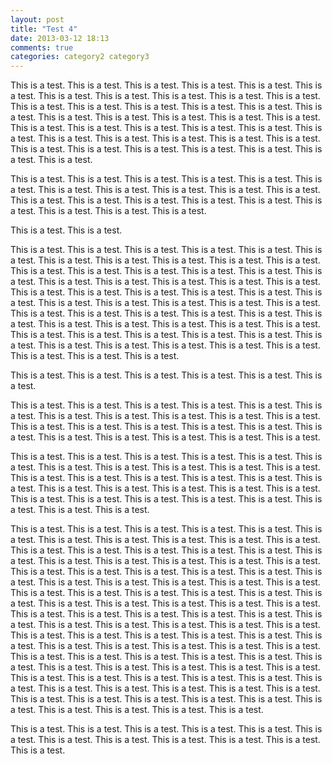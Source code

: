 ```yaml
---
layout: post
title: "Test 4"
date: 2013-03-12 18:13
comments: true
categories: category2 category3
---
```


This is a test. This is a test. This is a test. This is a test. This is a test. This is a test. This is a test. This is a test. This is a test. This is a test. This is a test. This is a test. This is a test. This is a test. This is a test. This is a test. This is a test. This is a test. This is a test. This is a test. This is a test. This is a test. This is a test. This is a test. This is a test. This is a test. This is a test. This is a test. This is a test. This is a test. This is a test. This is a test. This is a test. This is a test. This is a test. This is a test. This is a test. This is a test. This is a test. This is a test. 

<!-- more -->

This is a test. This is a test. This is a test. This is a test. This is a test. This is a test. This is a test. This is a test. This is a test. This is a test. This is a test. This is a test. This is a test. This is a test. This is a test. This is a test. This is a test. This is a test. This is a test. This is a test. 

This is a test. This is a test. 

This is a test. This is a test. This is a test. This is a test. This is a test. This is a test. This is a test. This is a test. This is a test. This is a test. This is a test. This is a test. This is a test. This is a test. This is a test. This is a test. This is a test. This is a test. This is a test. This is a test. This is a test. This is a test. This is a test. This is a test. This is a test. This is a test. This is a test. This is a test. This is a test. This is a test. This is a test. This is a test. This is a test. This is a test. This is a test. This is a test. This is a test. This is a test. This is a test. This is a test. This is a test. This is a test. This is a test. This is a test. This is a test. This is a test. This is a test. This is a test. This is a test. This is a test. This is a test. This is a test. This is a test. This is a test. This is a test. This is a test. This is a test. This is a test. 

This is a test. This is a test. This is a test. This is a test. This is a test. This is a test. 

This is a test. This is a test. This is a test. This is a test. This is a test. This is a test. This is a test. This is a test. This is a test. This is a test. This is a test. This is a test. This is a test. This is a test. This is a test. This is a test. This is a test. This is a test. This is a test. This is a test. This is a test. This is a test. 

This is a test. This is a test. This is a test. This is a test. This is a test. This is a test. This is a test. This is a test. This is a test. This is a test. This is a test. This is a test. This is a test. This is a test. This is a test. This is a test. This is a test. This is a test. This is a test. This is a test. This is a test. This is a test. This is a test. This is a test. This is a test. This is a test. This is a test. This is a test. This is a test. This is a test. 

This is a test. This is a test. This is a test. This is a test. This is a test. This is a test. This is a test. This is a test. This is a test. This is a test. This is a test. This is a test. This is a test. This is a test. This is a test. This is a test. This is a test. This is a test. This is a test. This is a test. This is a test. This is a test. This is a test. This is a test. This is a test. This is a test. This is a test. This is a test. This is a test. This is a test. This is a test. This is a test. This is a test. This is a test. This is a test. This is a test. This is a test. This is a test. This is a test. This is a test. This is a test. This is a test. This is a test. This is a test. This is a test. This is a test. This is a test. This is a test. This is a test. This is a test. This is a test. This is a test. This is a test. This is a test. This is a test. This is a test. This is a test. This is a test. This is a test. This is a test. This is a test. This is a test. This is a test. This is a test. This is a test. This is a test. This is a test. This is a test. This is a test. This is a test. This is a test. This is a test. This is a test. This is a test. This is a test. This is a test. This is a test. This is a test. This is a test. This is a test. This is a test. This is a test. This is a test. This is a test. This is a test. This is a test. This is a test. This is a test. This is a test. This is a test. This is a test. This is a test. This is a test. This is a test. This is a test. This is a test. This is a test. This is a test. 

This is a test. This is a test. This is a test. This is a test. This is a test. This is a test. This is a test. This is a test. This is a test. This is a test. This is a test. This is a test. 